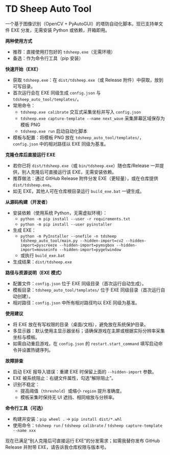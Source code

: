 # TD Sheep Auto Tool

一个基于图像识别（OpenCV + PyAutoGUI）的塔防自动化脚本。现已支持单文件 EXE 分发，无需安装 Python 或依赖，开箱即用。

**两种使用方式**
- 推荐：直接使用打包好的 `tdsheep.exe`（无需环境）
- 备选：作为命令行工具（pip 安装）

**快速开始（EXE）**
- 获取 `tdsheep.exe`：在 `dist/tdsheep.exe`（或 Release 附件）中获取，放到可写目录。
- 首次运行会在 EXE 同级生成 `config.json` 与 `tdsheep_auto_tool/templates/`。
- 常用命令：
  - `tdsheep.exe calibrate` 交互式采集坐标并写入 `config.json`
  - `tdsheep.exe capture-template --name next_wave` 采集屏幕区域保存为模板 PNG
  - `tdsheep.exe run` 启动自动化脚本
- 模板与配置：将模板 PNG 放在 `tdsheep_auto_tool/templates/`，`config.json` 中的相对路径以 EXE 同级为基准。

**克隆仓库后直接运行 EXE**
- 若你已将 `dist/tdsheep.exe`（或 `bin/tdsheep.exe`）随仓库/Release 一并提供，别人克隆后可直接运行该 EXE，无需安装依赖。
- 推荐做法：通过 GitHub Release 附件分发 EXE（更轻量），或在仓库提供 `dist/tdsheep.exe`。
- 如无 EXE，其他人可在仓库根目录运行 `build_exe.bat` 一键生成。

**从源码构建（开发者）**
- 安装依赖（使用系统 Python，无需虚拟环境）：
  - `python -m pip install --user -r requirements.txt`
  - `python -m pip install --user pyinstaller`
- 生成 EXE：
  - `python -m PyInstaller --onefile -n tdsheep tdsheep_auto_tool/main.py --hidden-import=cv2 --hidden-import=pyscreeze --hidden-import=pymsgbox --hidden-import=mouseinfo --hidden-import=pygetwindow`
  - 或执行 `build_exe.bat`
- 生成结果：`dist/tdsheep.exe`

**路径与资源说明（EXE 模式）**
- 配置文件：`config.json` 位于 EXE 同级目录（首次运行自动生成）。
- 模板目录：`tdsheep_auto_tool/templates/` 位于 EXE 同级目录（首次运行自动创建）。
- 相对路径：`config.json` 中所有相对路径均以 EXE 同级为基准。

**使用建议**
- 将 EXE 放在有写权限的目录（桌面/文档），避免放在系统保护目录。
- 多显示器：默认使用主显示器坐标；请确保游戏在主屏或根据实际分辨率采集坐标与模板。
- 如需自动重启游戏，在 `config.json` 的 `restart.start_command` 填写启动命令并设置热键序列。

**故障排查**
- 启动 EXE 报导入错误：重建 EXE 时保留上面的 `--hidden-import` 参数。
- EXE 被系统阻止：右键文件属性，勾选“解除阻止”。
- 识别不稳定：
  - 提高阈值（`threshold`）或缩小 `region` 提升准确度。
  - 模板采集时保持无 UI 遮挡、相同缩放与分辨率。

**命令行工具（可选）**
- 构建并安装：`pip wheel .` → `pip install dist/*.whl`
- 使用命令：`tdsheep run` / `tdsheep calibrate` / `tdsheep capture-template --name xxx`

现在已满足“别人克隆后可直接运行 EXE”的分发需求；如需我替你发布 GitHub Release 并附带 EXE，请告诉我仓库权限与版本号。
